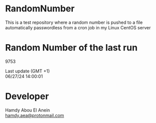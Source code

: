 # RandomNumber    
This is a test repository where a random number is pushed to a file automatically passwordless from a cron job in my Linux CentOS server    
# Random Number of the last run   
9753
      
Last update (GMT +1)    
06/27/24 14:00:01
# Developer    
Hamdy Abou El Anein   
hamdy.aea@protonmail.com
